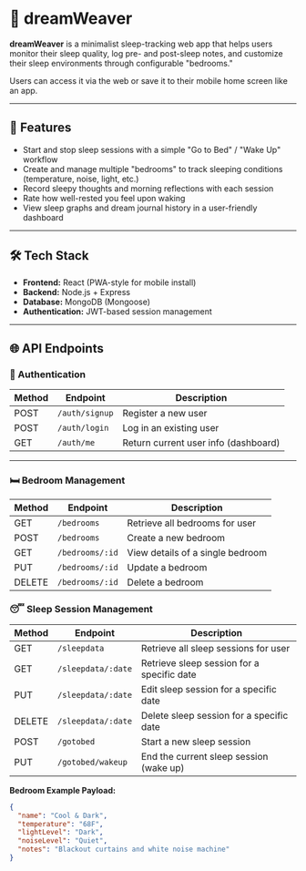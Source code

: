 # 🌙 dreamWeaver

**dreamWeaver** is a minimalist sleep-tracking web app that helps users monitor their sleep quality, log pre- and post-sleep notes, and customize their sleep environments through configurable "bedrooms."

Users can access it via the web or save it to their mobile home screen like an app.

---

## 🚀 Features

- Start and stop sleep sessions with a simple "Go to Bed" / "Wake Up" workflow
- Create and manage multiple "bedrooms" to track sleeping conditions (temperature, noise, light, etc.)
- Record sleepy thoughts and morning reflections with each session
- Rate how well-rested you feel upon waking
- View sleep graphs and dream journal history in a user-friendly dashboard

---

## 🛠 Tech Stack

- **Frontend:** React (PWA-style for mobile install)
- **Backend:** Node.js + Express
- **Database:** MongoDB (Mongoose)
- **Authentication:** JWT-based session management

---

## 🌐 API Endpoints

### 🔐 Authentication
| Method | Endpoint       | Description           |
|--------|----------------|-----------------------|
| POST   | `/auth/signup` | Register a new user   |
| POST   | `/auth/login`  | Log in an existing user |
| GET    | `/auth/me`     | Return current user info (dashboard) |
---

### 🛏️ Bedroom Management
| Method | Endpoint             | Description                         |
|--------|----------------------|-------------------------------------|
| GET    | `/bedrooms`          | Retrieve all bedrooms for user      |
| POST   | `/bedrooms`          | Create a new bedroom                |
| GET    | `/bedrooms/:id`      | View details of a single bedroom    |
| PUT    | `/bedrooms/:id`      | Update a bedroom                    |
| DELETE | `/bedrooms/:id`      | Delete a bedroom                    |

### 😴 Sleep Session Management
| Method | Endpoint             | Description                                 |
|--------|----------------------|---------------------------------------------|
| GET    | `/sleepdata`         | Retrieve all sleep sessions for user        |
| GET    | `/sleepdata/:date`   | Retrieve sleep session for a specific date  |
| PUT    | `/sleepdata/:date`   | Edit sleep session for a specific date      |
| DELETE | `/sleepdata/:date`   | Delete sleep session for a specific date    |
| POST   | `/gotobed`           | Start a new sleep session                   |
| PUT    | `/gotobed/wakeup`    | End the current sleep session (wake up)     |
**Bedroom Example Payload:**
```json
{
  "name": "Cool & Dark",
  "temperature": "68F",
  "lightLevel": "Dark",
  "noiseLevel": "Quiet",
  "notes": "Blackout curtains and white noise machine"
}
